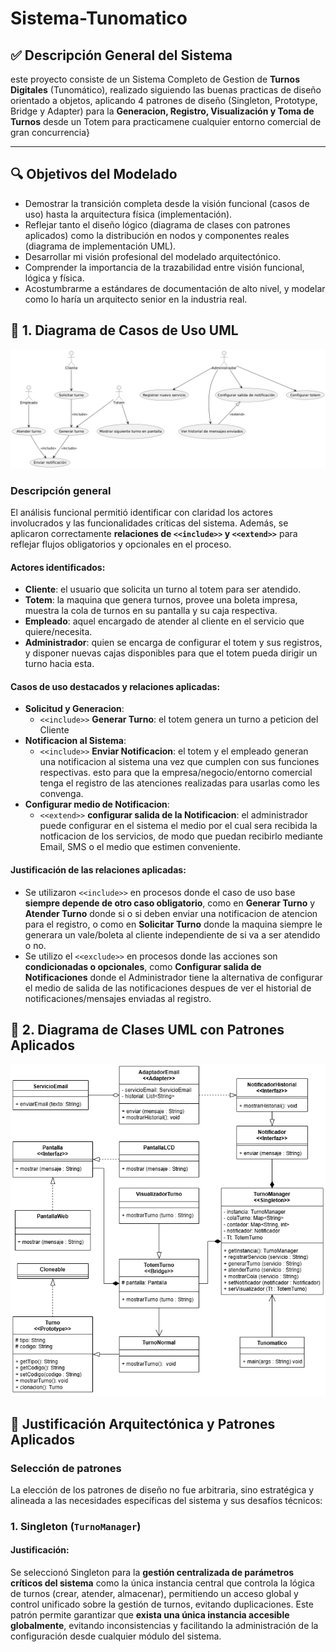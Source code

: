 # Sistema-Tunomatico

## ✅ Descripción General del Sistema
este proyecto consiste de un Sistema Completo de Gestion de **Turnos Digitales** (Tunomático), realizado siguiendo las buenas practicas de diseño orientado a objetos, aplicando 4 patrones de diseño (Singleton, Prototype, Bridge y Adapter) para la **Generacion, Registro, Visualización y Toma de Turnos** desde un Totem para practicamene cualquier entorno comercial de gran concurrencia}

---

## 🔍 Objetivos del Modelado
- Demostrar la transición completa desde la visión funcional (casos de uso) hasta la arquitectura física (implementación).
- Reflejar tanto el diseño lógico (diagrama de clases con patrones aplicados) como la distribución en nodos y componentes reales (diagrama de implementación UML).
- Desarrollar mi visión profesional del modelado arquitectónico.
- Comprender la importancia de la trazabilidad entre visión funcional, lógica y física.
- Acostumbrarme a estándares de documentación de alto nivel, y modelar como lo haría un arquitecto senior en la industria real.

## 🔹 1. Diagrama de Casos de Uso UML
![image](Imagenes/DiagramaCaso5_Patrones_U2.png)
### Descripción general
El análisis funcional permitió identificar con claridad los actores involucrados y las funcionalidades críticas del sistema. Además, se aplicaron correctamente **relaciones de `<<include>>` y `<<extend>>`** para reflejar flujos obligatorios y opcionales en el proceso.
#### Actores identificados:
- **Cliente**: el usuario que solicita un turno al totem para ser atendido.
- **Totem**: la maquina que genera turnos, provee una boleta impresa, muestra la cola de turnos en su pantalla y su caja respectiva.
- **Empleado**: aquel encargado de atender al cliente en el servicio que quiere/necesita.
- **Administrador**: quien se encarga de configurar el totem y sus registros, y disponer nuevas cajas disponibles para que el totem pueda dirigir un turno hacia esta.

#### Casos de uso destacados y relaciones aplicadas:
- **Solicitud y Generacion**:
  - `<<include>>` **Generar Turno**: el totem genera un turno a peticion del Cliente
- **Notificacion al Sistema**:
  - `<<include>>` **Enviar Notificacion**: el totem y el empleado generan una notificacion al sistema una vez que cumplen con sus funciones respectivas. esto para que la empresa/negocio/entorno comercial tenga el registro de las atenciones realizadas para usarlas como les convenga.
- **Configurar medio de Notificacion**:
  - `<<extend>>` **configurar salida de la Notificacion**: el administrador puede configurar en el sistema el medio por el cual sera recibida la notficacion de los servicios, de modo que puedan recibirlo mediante Email, SMS o el medio que estimen conveniente.

#### Justificación de las relaciones aplicadas:
- Se utilizaron `<<include>>` en procesos donde el caso de uso base **siempre depende de otro caso obligatorio**, como en **Generar Turno** y **Atender Turno** donde si o si deben enviar una notificacion de atencion para el registro, o como en **Solicitar Turno** donde la maquina siempre le generara un vale/boleta al cliente independiente de si va a ser atendido o no.
- Se utilizo el `<<exclude>>` en procesos donde las acciones son **condicionadas o opcionales**, como **Configurar salida de Notificaciones** donde el Administrador tiene la alternativa de configurar el medio de salida de las notificaciones despues de ver el historial de notificaciones/mensajes enviadas al registro.

## 🔹 2. Diagrama de Clases UML con Patrones Aplicados
![image](Imagenes/DiagramaClases2_Patrones_U2.png)

## 🧩 Justificación Arquitectónica y Patrones Aplicados

### Selección de patrones
La elección de los patrones de diseño no fue arbitraria, sino estratégica y alineada a las necesidades específicas del sistema y sus desafíos técnicos:

### **1. Singleton (`TurnoManager`)**
#### Justificación:
Se seleccionó Singleton para la **gestión centralizada de parámetros críticos del sistema** como la única instancia central que controla la lógica de turnos (crear, atender, almacenar), permitiendo un acceso global y control unificado sobre la gestión de turnos, evitando duplicaciones.
Este patrón permite garantizar que **exista una única instancia accesible globalmente**, evitando inconsistencias y facilitando la administración de la configuración desde cualquier módulo del sistema.


